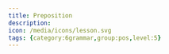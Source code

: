 ```yaml
---
title: Preposition
description: 
icon: /media/icons/lesson.svg
tags: {category:6grammar,group:pos,level:5}
---
```


